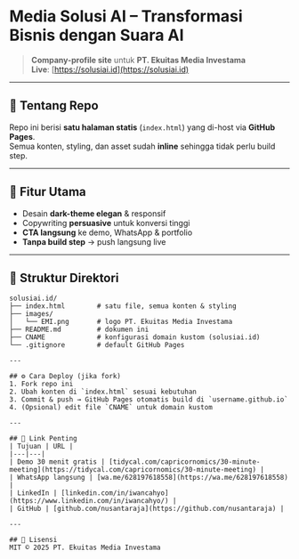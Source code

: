 # Media Solusi AI – Transformasi Bisnis dengan Suara AI

> **Company-profile site** untuk **PT. Ekuitas Media Investama**  
> **Live**: [https://solusiai.id](https://solusiai.id)

---

## 📌 Tentang Repo
Repo ini berisi **satu halaman statis** (`index.html`) yang di-host via **GitHub Pages**.  
Semua konten, styling, dan asset sudah **inline** sehingga tidak perlu build step.

---

## 🚀 Fitur Utama
- Desain **dark-theme elegan** & responsif
- Copywriting **persuasive** untuk konversi tinggi
- **CTA langsung** ke demo, WhatsApp & portfolio
- **Tanpa build step** → push langsung live

---

## 📁 Struktur Direktori
```text
solusiai.id/
├── index.html        # satu file, semua konten & styling
├── images/
│   └── EMI.png       # logo PT. Ekuitas Media Investama
├── README.md         # dokumen ini
├── CNAME             # konfigurasi domain kustom (solusiai.id)
└── .gitignore        # default GitHub Pages

---

## ⚙️ Cara Deploy (jika fork)
1. Fork repo ini  
2. Ubah konten di `index.html` sesuai kebutuhan  
3. Commit & push → GitHub Pages otomatis build di `username.github.io`  
4. (Opsional) edit file `CNAME` untuk domain kustom

---

## 🔗 Link Penting
| Tujuan | URL |
|---|---|
| Demo 30 menit gratis | [tidycal.com/capricornomics/30-minute-meeting](https://tidycal.com/capricornomics/30-minute-meeting) |
| WhatsApp langsung | [wa.me/628197618558](https://wa.me/628197618558) |
| LinkedIn | [linkedin.com/in/iwancahyo](https://www.linkedin.com/in/iwancahyo/) |
| GitHub | [github.com/nusantaraja](https://github.com/nusantaraja) |

---

## 📄 Lisensi
MIT © 2025 PT. Ekuitas Media Investama